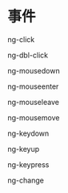 # 事件

ng-click

ng-dbl-click

ng-mousedown

ng-mouseenter

ng-mouseleave

ng-mousemove

ng-keydown

ng-keyup

ng-keypress

ng-change


